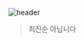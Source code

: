 ![header](https://capsule-render.vercel.app/api?type=Waving&color=4e63d6&height=200&section=header&text=김진후&fontSize=50&animation=fadeIn&fontColor=DDDDDD)

> 최진순 아닙니다
